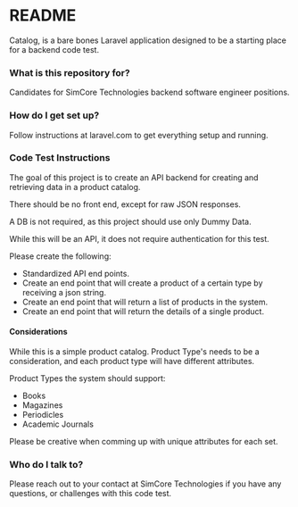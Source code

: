 # README #

Catalog, is a bare bones Laravel application designed to be a starting place for a backend code test.

### What is this repository for? ###

Candidates for SimCore Technologies backend software engineer positions.

### How do I get set up? ###

Follow instructions at laravel.com to get everything setup and running.

### Code Test Instructions ###

The goal of this project is to create an API backend for creating and retrieving data in a product catalog. 

There should be no front end, except for raw JSON responses. 

A DB is not required, as this project should use only Dummy Data.

While this will be an API, it does not require authentication for this test.

Please create the following:

* Standardized API end points.
* Create an end point that will create a product of a certain type by receiving a json string.
* Create an end point that will return a list of products in the system. 
* Create an end point that will return the details of a single product.

#### Considerations ####

While this is a simple product catalog. Product Type's needs to be a consideration, and each product type will have different attributes.

Product Types the system should support:

* Books
* Magazines
* Periodicles
* Academic Journals

Please be creative when comming up with unique attributes for each set.

### Who do I talk to? ###

Please reach out to your contact at SimCore Technologies if you have any questions, or challenges with this code test.